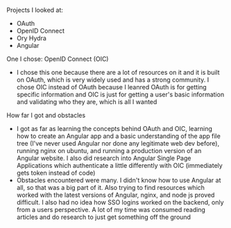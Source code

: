 Projects I looked at:
  - OAuth
  - OpenID Connect
  - Ory Hydra
  - Angular

One I chose: OpenID Connect (OIC)
  - I chose this one because there are a lot of resources on it and it is built on OAuth, which is very widely used and has a strong community. I chose OIC instead of OAuth because I leanred OAuth is for getting specific information and OIC is just for getting a user's basic information and validating who they are, which is all I wanted
  
 How far I got and obstacles
  - I got as far as learning the concepts behind OAuth and OIC, learning how to create an Angular app and a basic understanding of the app file tree (I've never used Angular nor done any legitimate web dev before), running nginx on ubuntu, and running a production version of an Angular website. I also did research into Angular Single Page Applications which authenticate a little differently with OIC (immediately gets token instead of code)
  - Obstacles encountered were many. I didn't know how to use Angular at all, so that was a big part of it. Also trying to find resources which worked with the latest versions of Angular, nginx, and node js proved difficult. I also had no idea how SSO logins worked on the backend, only from a users perspective. A lot of my time was consumed reading articles and do research to just get something off the ground
